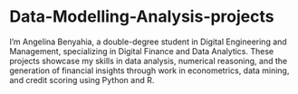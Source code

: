 # Data-Modelling-Analysis-projects
I’m Angelina Benyahia, a double-degree student in Digital Engineering and Management, specializing in Digital Finance and Data Analytics. These projects showcase my skills in data analysis, numerical reasoning, and the generation of financial insights through work in econometrics, data mining, and credit scoring using Python and R.

